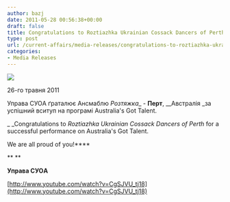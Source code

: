 ```yaml
---
author: bazj
date: 2011-05-28 00:56:38+00:00
draft: false
title: Congratulations to Roztiazhka Ukrainian Cossack Dancers of Perth
type: post
url: /current-affairs/media-releases/congratulations-to-roztiazhka-ukrainian-cossack-dancers-of-perth/
categories:
- Media Releases
---
```


[![](http://www.ozeukes.com/wp-content/uploads/2011/05/zCYOA-Web-letterhead-color-600-pxls7.jpg)
](http://www.ozeukes.com/wp-content/uploads/2011/05/zCYOA-Web-letterhead-color-600-pxls7.jpg)

26-го травня 2011

Управа CУОA ґраталює Aнсмаблю _Розтяжка__ - __Перт__, __Aвстралія _за успішний вситуп на програмі Australia's Got Talent.

_ _Congratulations to _Roztiazhka Ukrainian Cossack Dancers of Perth_ for a successful performance on Australia's Got Talent.

We are all proud of you!****

** **


**Управа CУОA**


[http://www.youtube.com/watch?v=CgSJVU_tj18](http://www.youtube.com/watch?v=CgSJVU_tj18)

 

